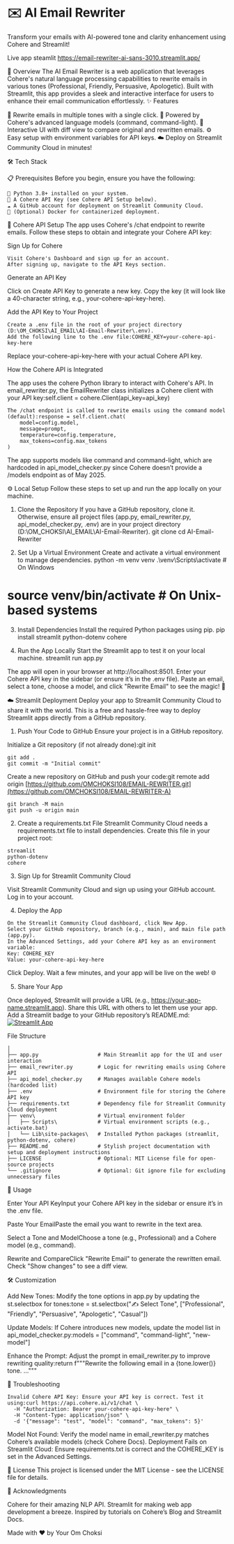 # ✉️ AI Email Rewriter
Transform your emails with AI-powered tone and clarity enhancement using Cohere and Streamlit!

Live app steamlit https://email-rewriter-ai-sans-3010.streamlit.app/

🚀 Overview
The AI Email Rewriter is a web application that leverages Cohere's natural language processing capabilities to rewrite emails in various tones (Professional, Friendly, Persuasive, Apologetic). Built with Streamlit, this app provides a sleek and interactive interface for users to enhance their email communication effortlessly.
✨ Features


📝 Rewrite emails in multiple tones with a single click.
🧠 Powered by Cohere's advanced language models (command, command-light).
🌟 Interactive UI with diff view to compare original and rewritten emails.
⚙️ Easy setup with environment variables for API keys.
☁️ Deploy on Streamlit Community Cloud in minutes!

🛠️ Tech Stack


📋 Prerequisites
Before you begin, ensure you have the following:
```
🐍 Python 3.8+ installed on your system.
🔑 A Cohere API Key (see Cohere API Setup below).
☁️ A GitHub account for deployment on Streamlit Community Cloud.
🐳 (Optional) Docker for containerized deployment.

```

🔑 Cohere API Setup
The app uses Cohere's /chat endpoint to rewrite emails. Follow these steps to obtain and integrate your Cohere API key:

Sign Up for Cohere  
```
Visit Cohere's Dashboard and sign up for an account.
After signing up, navigate to the API Keys section.
```

Generate an API Key  

Click on Create API Key to generate a new key.
Copy the key (it will look like a 40-character string, e.g., your-cohere-api-key-here).


Add the API Key to Your Project  
```
Create a .env file in the root of your project directory (D:\OM_CHOKSI\AI_EMAIL\AI-Email-Rewriter\.env).
Add the following line to the .env file:COHERE_KEY=your-cohere-api-key-here
```

Replace your-cohere-api-key-here with your actual Cohere API key.


How the Cohere API is Integrated  

The app uses the cohere Python library to interact with Cohere's API.
In email_rewriter.py, the EmailRewriter class initializes a Cohere client with your API key:self.client = cohere.Client(api_key=api_key)

```
The /chat endpoint is called to rewrite emails using the command model (default):response = self.client.chat(
    model=config.model,
    message=prompt,
    temperature=config.temperature,
    max_tokens=config.max_tokens
)
```

The app supports models like command and command-light, which are hardcoded in api_model_checker.py since Cohere doesn’t provide a /models endpoint as of May 2025.




⚙️ Local Setup
Follow these steps to set up and run the app locally on your machine.
1. Clone the Repository
If you have a GitHub repository, clone it. Otherwise, ensure all project files (app.py, email_rewriter.py, api_model_checker.py, .env) are in your project directory (D:\OM_CHOKSI\AI_EMAIL\AI-Email-Rewriter).
git clone <your-repository-url>
cd AI-Email-Rewriter

2. Set Up a Virtual Environment
Create and activate a virtual environment to manage dependencies.
python -m venv venv
.\venv\Scripts\activate  # On Windows
# source venv/bin/activate  # On Unix-based systems

3. Install Dependencies
Install the required Python packages using pip.
pip install streamlit python-dotenv cohere

4. Run the App Locally
Start the Streamlit app to test it on your local machine.
streamlit run app.py


The app will open in your browser at http://localhost:8501.
Enter your Cohere API key in the sidebar (or ensure it’s in the .env file).
Paste an email, select a tone, choose a model, and click "Rewrite Email" to see the magic! 🎉


☁️ Streamlit Deployment
Deploy your app to Streamlit Community Cloud to share it with the world. This is a free and hassle-free way to deploy Streamlit apps directly from a GitHub repository.
1. Push Your Code to GitHub
Ensure your project is in a GitHub repository.

Initialize a Git repository (if not already done):git init
```
git add .
git commit -m "Initial commit"
```

Create a new repository on GitHub and push your code:git remote add origin [https://github.com/OMCHOKSI108/EMAIL-REWRITER.git](https://github.com/OMCHOKSI108/EMAIL-REWRITER-A)
```
git branch -M main
git push -u origin main
```


2. Create a requirements.txt File
Streamlit Community Cloud needs a requirements.txt file to install dependencies. Create this file in your project root:
```
streamlit
python-dotenv
cohere
```

3. Sign Up for Streamlit Community Cloud

Visit Streamlit Community Cloud and sign up using your GitHub account.
Log in to your account.

4. Deploy the App
```
On the Streamlit Community Cloud dashboard, click New App.
Select your GitHub repository, branch (e.g., main), and main file path (app.py).
In the Advanced Settings, add your Cohere API key as an environment variable:
Key: COHERE_KEY
Value: your-cohere-api-key-here
```

Click Deploy. Wait a few minutes, and your app will be live on the web! 🌐

5. Share Your App

Once deployed, Streamlit will provide a URL (e.g., https://your-app-name.streamlit.app).
Share this URL with others to let them use your app.
Add a Streamlit badge to your GitHub repository’s README.md:[![Streamlit App](https://static.streamlit.io/badges/streamlit_badge_black_white.svg)](https://your-app-name.streamlit.app)



File Structure 
```
│
├── app.py                   # Main Streamlit app for the UI and user interaction
├── email_rewriter.py        # Logic for rewriting emails using Cohere API
├── api_model_checker.py     # Manages available Cohere models (hardcoded list)
├── .env                     # Environment file for storing the Cohere API key
├── requirements.txt         # Dependency file for Streamlit Community Cloud deployment
├── venv\                    # Virtual environment folder
│   ├── Scripts\             # Virtual environment scripts (e.g., activate.bat)
│   └── Lib\site-packages\   # Installed Python packages (streamlit, python-dotenv, cohere)
├── README.md                # Stylish project documentation with setup and deployment instructions
├── LICENSE                  # Optional: MIT License file for open-source projects
└── .gitignore               # Optional: Git ignore file for excluding unnecessary files

```



📸 Usage

Enter Your API KeyInput your Cohere API key in the sidebar or ensure it’s in the .env file.

Paste Your EmailPaste the email you want to rewrite in the text area.

Select a Tone and ModelChoose a tone (e.g., Professional) and a Cohere model (e.g., command).

Rewrite and CompareClick "Rewrite Email" to generate the rewritten email. Check "Show changes" to see a diff view.



🛠️ Customization

Add New Tones: Modify the tone options in app.py by updating the st.selectbox for tones:tone = st.selectbox("✍️ Select Tone", ["Professional", "Friendly", "Persuasive", "Apologetic", "Casual"])


Update Models: If Cohere introduces new models, update the model list in api_model_checker.py:models = ["command", "command-light", "new-model"]


Enhance the Prompt: Adjust the prompt in email_rewriter.py to improve rewriting quality:return f"""Rewrite the following email in a {tone.lower()} tone. ..."""




🐛 Troubleshooting
```
Invalid Cohere API Key: Ensure your API key is correct. Test it using:curl https://api.cohere.ai/v1/chat \
  -H "Authorization: Bearer your-cohere-api-key-here" \
  -H "Content-Type: application/json" \
  -d '{"message": "test", "model": "command", "max_tokens": 5}'
```
Model Not Found: Verify the model name in email_rewriter.py matches Cohere’s available models (check Cohere Docs).
Deployment Fails on Streamlit Cloud: Ensure requirements.txt is correct and the COHERE_KEY is set in the Advanced Settings.


📜 License
This project is licensed under the MIT License - see the LICENSE file for details.

🙌 Acknowledgments

Cohere for their amazing NLP API.
Streamlit for making web app development a breeze.
Inspired by tutorials on Cohere’s Blog and Streamlit Docs.


Made with ❤️ by Your Om Choksi
